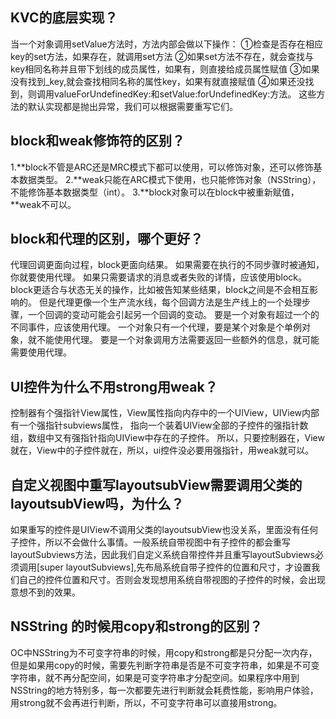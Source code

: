 KVC的底层实现？
---------------

当一个对象调用setValue方法时，方法内部会做以下操作：
①检查是否存在相应key的set方法，如果存在，就调用set方法
②如果set方法不存在，就会查找与key相同名称并且带下划线的成员属性，如果有，则直接给成员属性赋值
③如果没有找到\_key,就会查找相同名称的属性key，如果有就直接赋值
④如果还没找到，则调用valueForUndefinedKey:和setValue:forUndefinedKey:方法。
这些方法的默认实现都是抛出异常，我们可以根据需要重写它们。

**block和**weak修饰符的区别？
-----------------------------

1.**block不管是ARC还是MRC模式下都可以使用，可以修饰对象，还可以修饰基本数据类型。
2.**weak只能在ARC模式下使用，也只能修饰对象（NSString），不能修饰基本数据类型（int）。
3.**block对象可以在block中被重新赋值，**weak不可以。

block和代理的区别，哪个更好？
-----------------------------

代理回调更面向过程，block更面向结果。
如果需要在执行的不同步骤时被通知，你就要使用代理。
如果只需要请求的消息或者失败的详情，应该使用block。
block更适合与状态无关的操作，比如被告知某些结果，block之间是不会相互影响的。
但是代理更像一个生产流水线，每个回调方法是生产线上的一个处理步骤，一个回调的变动可能会引起另一个回调的变动。
要是一个对象有超过一个的不同事件，应该使用代理。
一个对象只有一个代理，要是某个对象是个单例对象，就不能使用代理。
要是一个对象调用方法需要返回一些额外的信息，就可能需要使用代理。

UI控件为什么不用strong用weak？
------------------------------

控制器有个强指针View属性，View属性指向内存中的一个UIView，UIView内部有一个强指针subviews属性，
指向一个装着UIView全部的子控件的强指针数组，数组中又有强指针指向UIView中存在的子控件。
所以，只要控制器在，View就在，View中的子控件就在，所以，ui控件没必要用强指针，用weak就可以。

自定义视图中重写layoutsubView需要调用父类的layoutsubView吗，为什么？
--------------------------------------------------------------------

如果重写的控件是UIView不调用父类的layoutsubView也没关系，里面没有任何子控件，所以不会做什么事情。一般系统自带视图中有子控件的都会重写layoutSubviews方法，因此我们自定义系统自带控件并且重写layoutSubviews必须调用\[super layoutSubviews\],先布局系统自带子控件的位置和尺寸，才设置我们自己的控件位置和尺寸。否则会发现想用系统自带视图的子控件的时候，会出现意想不到的效果。

NSString 的时候用copy和strong的区别？
-------------------------------------

OC中NSString为不可变字符串的时候，用copy和strong都是只分配一次内存，但是如果用copy的时候，需要先判断字符串是否是不可变字符串，如果是不可变字符串，就不再分配空间，如果是可变字符串才分配空间。如果程序中用到NSString的地方特别多，每一次都要先进行判断就会耗费性能，影响用户体验，用strong就不会再进行判断，所以，不可变字符串可以直接用strong。


